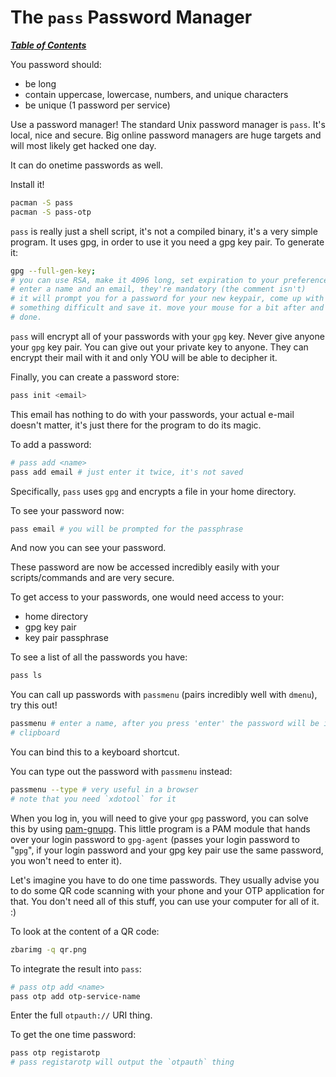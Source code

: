 # The `pass` Password Manager

[***Table of Contents***](/README.md)

You password should:
- be long
- contain uppercase, lowercase, numbers, and unique characters
- be unique (1 password per service)

Use a password manager! The standard Unix password manager is `pass`. It's
local, nice and secure. Big online password managers are huge targets and will
most likely get hacked one day.

It can do onetime passwords as well.

Install it!

```bash
pacman -S pass
pacman -S pass-otp
```

`pass` is really just a shell script, it's not a compiled binary, it's a very
simple program. It uses gpg, in order to use it you need a gpg key pair. To
generate it:

```bash
gpg --full-gen-key;
# you can use RSA, make it 4096 long, set expiration to your preference
# enter a name and an email, they're mandatory (the comment isn't)
# it will prompt you for a password for your new keypair, come up with
# something difficult and save it. move your mouse for a bit after and you're
# done.
```

`pass` will encrypt all of your passwords with your `gpg` key. Never give
anyone your `gpg` key pair. You can give out your private key to anyone. They
can encrypt their mail with it and only YOU will be able to decipher it.

Finally, you can create a password store:

```bash
pass init <email>
```

This email has nothing to do with your passwords, your actual e-mail doesn't
matter, it's just there for the program to do its magic.

To add a password:

```bash
# pass add <name>
pass add email # just enter it twice, it's not saved
```

Specifically, `pass` uses `gpg` and encrypts a file in your home directory.

To see your password now:

```bash
pass email # you will be prompted for the passphrase
```

And now you can see your password. 

These password are now be accessed incredibly easily with your scripts/commands
and are very secure.

To get access to your passwords, one would need access to your:
- home directory
- gpg key pair
- key pair passphrase

To see a list of all the passwords you have:

```bash
pass ls
```

You can call up passwords with `passmenu` (pairs incredibly well with `dmenu`),
try this out!

```bash
passmenu # enter a name, after you press 'enter' the password will be in your
# clipboard
```

You can bind this to a keyboard shortcut.

You can type out the password with `passmenu` instead:

```bash
passmenu --type # very useful in a browser
# note that you need `xdotool` for it
```

When you log in, you will need to give your `gpg` password, you can solve this
by using [pam-gnupg](https://github.com/cruegge/pam-gnupg). This little program
is a PAM module that hands over your login password to `gpg-agent` (passes your
login password to "`gpg`", if your login password and your gpg key pair use the
same password, you won't need to enter it).

Let's imagine you have to do one time passwords. They usually advise you to do
some QR code scanning with your phone and your OTP application for that. You
don't need all of this stuff, you can use your computer for all of it. :)

To look at the content of a QR code:

```bash
zbarimg -q qr.png
```

To integrate the result into `pass`:

```bash
# pass otp add <name>
pass otp add otp-service-name
```

Enter the full `otpauth://` URI thing.

To get the one time password:

```bash
pass otp registarotp
# pass registarotp will output the `otpauth` thing
```
